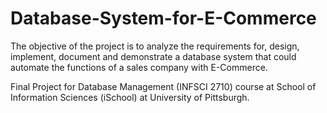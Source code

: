 # Database-System-for-E-Commerce
The objective of the project is to analyze the requirements for, design, implement, document and demonstrate a database system that could automate the functions of a sales company with E-Commerce.

Final Project for Database Management (INFSCI 2710) course at School of Information Sciences (iSchool) at University of Pittsburgh.

